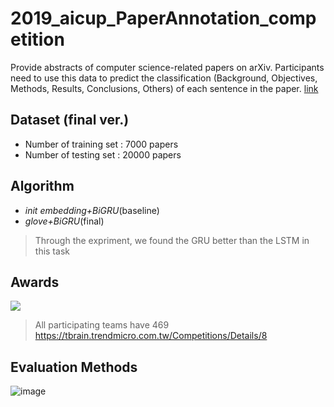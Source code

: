 # 2019_aicup_PaperAnnotation_competition
Provide abstracts of computer science-related papers on arXiv. Participants need to use this data to predict the classification (Background, Objectives, Methods, Results, Conclusions, Others) of each sentence in the paper. [link](https://tbrain.trendmicro.com.tw/Competitions/Details/8)
## Dataset (final ver.)
* Number of training set : 7000 papers
* Number of testing set : 20000 papers
## Algorithm
* *init embedding+BiGRU*(baseline)
* *glove+BiGRU*(final)

> Through the expriment, we found the GRU better than the LSTM in this task

## Awards
![](https://i.imgur.com/xUuDchv.png)
> All participating teams have 469
https://tbrain.trendmicro.com.tw/Competitions/Details/8
## Evaluation Methods
![image](https://user-images.githubusercontent.com/43875569/164982753-9e1703e6-f272-40a6-a4bb-7500cce4f97d.png)
